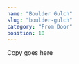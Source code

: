 ```yaml
---
name: "Boulder Gulch"
slug: "boulder-gulch"
category: "From Door"
position: 10
---
```


Copy goes here
